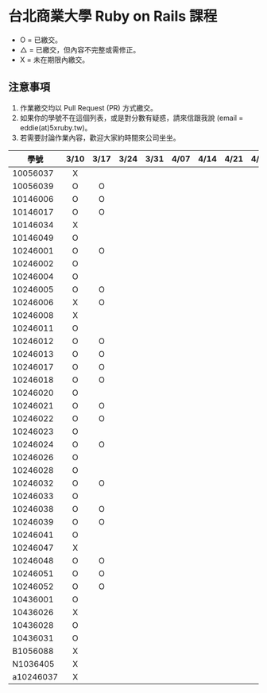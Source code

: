 # 台北商業大學 Ruby on Rails 課程

* O = 已繳交。
* △ = 已繳交，但內容不完整或需修正。
* X = 未在期限內繳交。

## 注意事項

1. 作業繳交均以 Pull Request (PR) 方式繳交。
2. 如果你的學號不在這個列表，或是對分數有疑惑，請來信跟我說 (email = eddie(at)5xruby.tw)。
3. 若需要討論作業內容，歡迎大家約時間來公司坐坐。

| 學號      |  3/10  |  3/17  |  3/24  |  3/31  |  4/07  |  4/14  |  4/21  |  4/28  |  5/05  |  5/12  |  5/19  |  5/26  |
| --------- |:------:|:------:|:------:|:------:|:------:|:------:|:------:|:------:|:------:|:------:|:------:|:------:|
| 10056037  |   X    |        |        |        |        |        |        |        |        |        |        |        |
| 10056039  |   O    |   O    |        |        |        |        |        |        |        |        |        |        |
| 10146006  |   O    |   O    |        |        |        |        |        |        |        |        |        |        |
| 10146017  |   O    |   O    |        |        |        |        |        |        |        |        |        |        |
| 10146034  |   X    |        |        |        |        |        |        |        |        |        |        |        |
| 10146049  |   O    |        |        |        |        |        |        |        |        |        |        |        |
| 10246001  |   O    |   O    |        |        |        |        |        |        |        |        |        |        |
| 10246002  |   O    |        |        |        |        |        |        |        |        |        |        |        |
| 10246004  |   O    |        |        |        |        |        |        |        |        |        |        |        |
| 10246005  |   O    |   O    |        |        |        |        |        |        |        |        |        |        |
| 10246006  |   X    |   O    |        |        |        |        |        |        |        |        |        |        |
| 10246008  |   X    |        |        |        |        |        |        |        |        |        |        |        |
| 10246011  |   O    |        |        |        |        |        |        |        |        |        |        |        |
| 10246012  |   O    |   O    |        |        |        |        |        |        |        |        |        |        |
| 10246013  |   O    |   O    |        |        |        |        |        |        |        |        |        |        |
| 10246017  |   O    |   O    |        |        |        |        |        |        |        |        |        |        |
| 10246018  |   O    |   O    |        |        |        |        |        |        |        |        |        |        |
| 10246020  |   O    |        |        |        |        |        |        |        |        |        |        |        |
| 10246021  |   O    |   O    |        |        |        |        |        |        |        |        |        |        |
| 10246022  |   O    |   O    |        |        |        |        |        |        |        |        |        |        |
| 10246023  |   O    |        |        |        |        |        |        |        |        |        |        |        |
| 10246024  |   O    |   O    |        |        |        |        |        |        |        |        |        |        |
| 10246026  |   O    |        |        |        |        |        |        |        |        |        |        |        |
| 10246028  |   O    |        |        |        |        |        |        |        |        |        |        |        |
| 10246032  |   O    |   O    |        |        |        |        |        |        |        |        |        |        |
| 10246033  |   O    |        |        |        |        |        |        |        |        |        |        |        |
| 10246038  |   O    |   O    |        |        |        |        |        |        |        |        |        |        |
| 10246039  |   O    |   O    |        |        |        |        |        |        |        |        |        |        |
| 10246041  |   O    |        |        |        |        |        |        |        |        |        |        |        |
| 10246047  |   X    |        |        |        |        |        |        |        |        |        |        |        |
| 10246048  |   O    |   O    |        |        |        |        |        |        |        |        |        |        |
| 10246051  |   O    |   O    |        |        |        |        |        |        |        |        |        |        |
| 10246052  |   O    |   O    |        |        |        |        |        |        |        |        |        |        |
| 10436001  |   O    |        |        |        |        |        |        |        |        |        |        |        |
| 10436026  |   X    |        |        |        |        |        |        |        |        |        |        |        |
| 10436028  |   O    |        |        |        |        |        |        |        |        |        |        |        |
| 10436031  |   O    |        |        |        |        |        |        |        |        |        |        |        |
| B1056088  |   X    |        |        |        |        |        |        |        |        |        |        |        |
| N1036405  |   X    |        |        |        |        |        |        |        |        |        |        |        |
| a10246037 |   X    |        |        |        |        |        |        |        |        |        |        |        |

